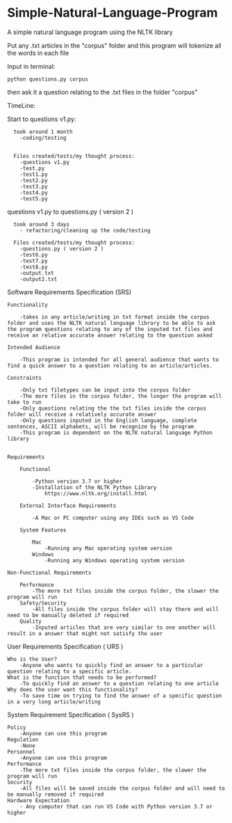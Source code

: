 # Simple-Natural-Language-Program


A simple natural language program using the NLTK library 


Put any .txt articles in the "corpus" folder and this program will tokenize 
all the words in each file

Input in terminal:

    python questions.py corpus 

then ask it a question relating to the .txt files in the folder "corpus"




TimeLine:
  
  Start to questions v1.py:
      
      took around 1 month
        -coding/testing
      
      
      Files created/tests/my thought process:
        -questions v1.py
        -test.py
        -test1.py
        -test2.py
        -test3.py
        -test4.py
        -test5.py
  
  questions v1.py to questions.py ( version 2 )
      
      took around 3 days
        - refactoring/cleaning up the code/testing
      
      Files created/tests/my thought process:
        -questions.py ( version 2 )
        -test6.py
        -test7.py
        -test8.py
        -output.txt
        -output2.txt



Software Requirements Specification (SRS)

	Functionality
	
		-takes in any article/writing in txt format inside the corpus folder and uses the NLTK natural language library to be able to ask the program questions relating to any of the inputed txt files and receive an relative accurate answer relating to the question asked 

	Intended Audience
	
		-This program is intended for all general audience that wants to find a quick answer to a question relating to an article/articles. 
	
	Constraints 
	
		-Only txt filetypes can be input into the corpus folder 
		-The more files in the corpus folder, the longer the program will take to run
		-Only questions relating the the txt files inside the corpus folder will receive a relatively accurate answer 
		-Only questions inputed in the English language, complete sentences, ASCII alphabets, will be recognize by the program 
		-This program is dependent on the NLTK natural language Python library
	
	
	Requirements
	
		Functional
		
			-Python version 3.7 or higher
			-Installation of the NLTK Python Library 
				https://www.nltk.org/install.html
				
		External Interface Requirements 
		
			-A Mac or PC computer using any IDEs such as VS Code
		
		System Features 
		
			Mac
				-Running any Mac operating system version
			Windows
				-Running any Windows operating system version

	Non-Functional Requirements
	
		Performance
			-The more txt files inside the corpus folder, the slower the program will run
		Safety/Security 
			-All files inside the corpus folder will stay there and will need to be manually deleted if required 
		Quality
			-Inputed articles that are very similar to one another will result in a answer that might not satisfy the user


User Requirements Specification ( URS ) 

	Who is the User?
		-Anyone who wants to quickly find an answer to a particular question relating to a specific article. 
	What is the function that needs to be performed? 
		-To quickly find an answer to a question relating to one article
	Why does the user want this functionality?
		-To save time on trying to find the answer of a specific question in a very long article/writing 


System Requirement Specification ( SysRS ) 

	Policy 
		-Anyone can use this program 
	Regulation
		-None
	Personnel
		-Anyone can use this program 
	Performance 
		-The more txt files inside the corpus folder, the slower the program will run
	Security 
		-All files will be saved inside the corpus folder and will need to be manually removed if required 
	Hardware Expectation 
		- Any computer that can run VS Code with Python version 3.7 or higher
